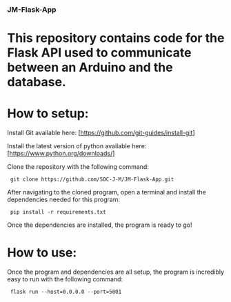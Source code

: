 ### JM-Flask-App

# This repository contains code for the Flask API used to communicate between an Arduino and the database.

# How to setup:

Install Git available here: [https://github.com/git-guides/install-git]

Install the latest version of python available here: [https://www.python.org/downloads/]

Clone the repository with the following command:

     git clone https://github.com/SOC-J-M/JM-Flask-App.git

After navigating to the cloned program, open a terminal and install the dependencies needed for this program:

     pip install -r requirements.txt

Once the dependencies are installed, the program is ready to go!


# How to use:

Once the program and dependencies are all setup, the program is incredibly easy to run with the following command:

     flask run --host=0.0.0.0 --port=5001
